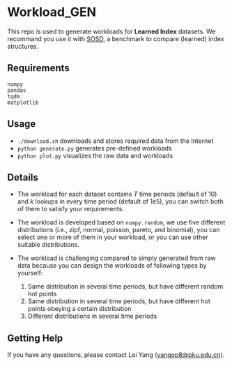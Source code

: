 # Workload_GEN
This repo is used to generate workloads for **Learned Index** datasets. We recommand you use it with [SOSD](https://github.com/learnedsystems/sosd), a benchmark to compare (learned) index structures.

## Requirements
```
numpy
pandas
tqdm
matplotlib
```

## Usage
* `./download.sh` downloads and stores required data from the Internet
* `python generate.py` generates pre-defined workloads
* `python plot.py` visualizes the raw data and workloads

## Details
* The workload for each dataset contains *T* time periods (default of 10) and *k* lookups in every time period (default of 1e5), you can switch both of them to satisfy your requirements.
* The workload is developed based on `numpy.random`, we use five different distributions (i.e., zipf, normal, poisson, pareto, and binomial), you can select one or more of them in your workload, or you can use other suitable distributions.
* The workload is challenging compared to simply generated from raw data because you can design the workloads of following types by yourself:

    1. Same distribution in several time periods, but have different random hot points
    2. Same distribution in several time periods, but have different hot points obeying a certain distribution
    3. Different distributions in several time periods

## Getting Help
If you have any questions, please contact Lei Yang (yangop8@pku.edu.cn).